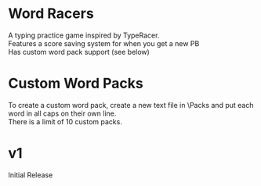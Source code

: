 # Word Racers
A typing practice game inspired by TypeRacer.<br/>
Features a score saving system for when you get a new PB<br/>
Has custom word pack support (see below)
# Custom Word Packs
To create a custom word pack, create a new text file in \Packs and put each word in all caps on their own line.<br/>
There is a limit of 10 custom packs.
# v1
Initial Release
